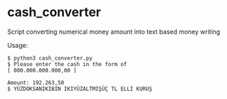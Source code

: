 # cash_converter
Script converting numerical money amount into text based money writing

Usage:  
  
```  
$ python3 cash_converter.py  
$ Please enter the cash in the form of  
[ 000.000.000.000,00 ]  
  
Amount: 192.263,50  
$ YÜZDOKSANIKIBIN IKIYÜZALTMIŞÜÇ TL ELLI KURUŞ  
```    
